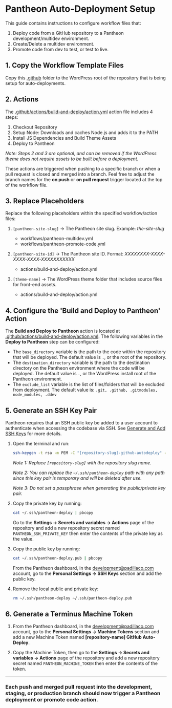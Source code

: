 # Pantheon Auto-Deployment Setup

This guide contains instructions to configure workflow files that:
1. Deploy code from a GitHub repository to a Pantheon development/multidev environment.
2. Create/Delete a multidev environment.
3. Promote code from dev to test, or test to live.

## 1. Copy the Workflow Template Files

Copy this [.github](/pantheon/workflow-templates/.github) folder to the WordPress root of the repository that is being setup for auto-deployments.

## 2. Actions

The [.github/actions/build-and-deploy/action.yml](/pantheon/workflow-templates/.github/actions/build-and-deploy/action.yml) action file includes 4 steps:

1. Checkout Repository
2. Setup Node: Downloads and caches Node.js and adds it to the PATH
3. Install JS Dependencies and Build Theme Assets
4. Deploy to Pantheon

_Note: Steps 2 and 3 are optional, and can be removed if the WordPress theme does not require assets to be built before a deployment._

These actions are triggered when pushing to a specific branch or when a pull request is closed and merged into a branch. Feel free to adjust the branch names for the **on push** or **on pull request** trigger located at the top of the workflow file.

## 3. Replace Placeholders

Replace the following placeholders within the specified workflow/action files:

1. `[pantheon-site-slug]` → The Pantheon site slug. Example: _the-site-slug_
    - workflows/pantheon-multidev.yml
    - workflows/pantheon-promote-code.yml

2. `[pantheon-site-id]` → The Pantheon site ID. Format: _XXXXXXXX-XXXX-XXXX-XXXX-XXXXXXXXXXX_
    - actions/build-and-deploy/action.yml

3. `[theme-name]` → The WordPress theme folder that includes source files for front-end assets.
    - actions/build-and-deploy/action.yml

## 4. Configure the 'Build and Deploy to Pantheon' Action

The **Build and Deploy to Pantheon** action is located at [.github/actions/build-and-deploy/action.yml](/pantheon/workflow-templates/.github/actions/build-and-deploy/action.yml). The following variables in the **Deploy to Pantheon** step can be configured:
    
- The `base_directory` variable is the path to the code within the repository that will be deployed. The default value is `.`, or the root of the repository.
- The `destination_directory` variable is the path to the destination directory on the Pantheon environment where the code will be deployed. The default value is `.`, or the WordPress install root of the Pantheon environment.
- The `exclude_list` variable is the list of files/folders that will be excluded from deployment. The default value is: `.git, .github, .gitmodules, node_modules, .ddev`

## 5. Generate an SSH Key Pair

Pantheon requires that an SSH public key be added to a user account to authenticate when accessing the codebase via SSH. See [Generate and Add SSH Keys](https://docs.pantheon.io/ssh-keys) for more details.

1. Open the terminal and run:
    ```bash
    ssh-keygen -t rsa -m PEM -C "[repository-slug]-github-autodeploy" -f ~/.ssh/pantheon-deploy
    ```
    _Note 1: Replace `[repository-slug]` with the repository slug name._

    _Note 2: You can replace the `~/.ssh/pantheon-deploy` path with any path since this key pair is temporary and will be deleted after use._
    
    _Note 3: Do not set a passphrase when generating the public/private key pair._

2. Copy the private key by running:
    ```bash
    cat ~/.ssh/pantheon-deploy | pbcopy
    ```

    Go to the **Settings → Secrets and variables → Actions** page of the repository and add a new repository secret named `PANTHEON_SSH_PRIVATE_KEY` then enter the contents of the private key as the value.

3. Copy the public key by running:
    ```bash
    cat ~/.ssh/pantheon-deploy.pub | pbcopy
    ```

    From the Pantheon dashboard, in the development@padillaco.com account, go to the **Personal Settings → SSH Keys** section and add the public key.

4. Remove the local public and private key:
    ```bash
    rm ~/.ssh/pantheon-deploy ~/.ssh/pantheon-deploy.pub
    ```

## 6. Generate a Terminus Machine Token

1. From the Pantheon dashboard, in the development@padillaco.com account, go to the **Personal Settings → Machine Tokens** section and add a new Machine Token named **[repository-name] GitHub Auto-Deploy**.

2. Copy the Machine Token, then go to the **Settings → Secrets and variables → Actions** page of the repository and add a new repository secret named `PANTHEON_MACHINE_TOKEN` then enter the contents of the token.

---
### Each push and merged pull request into the development, staging, or production branch should now trigger a Pantheon deployment or promote code action.
